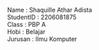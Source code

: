 Name : Shaquille Athar Adista  
StudentID : 2206081875  
Class : PBP A  
Hobi : Belajar   
Jurusan : Ilmu Komputer